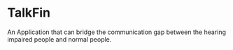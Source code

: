 # TalkFin
An Application that can bridge the communication gap between the hearing impaired people and normal people.
